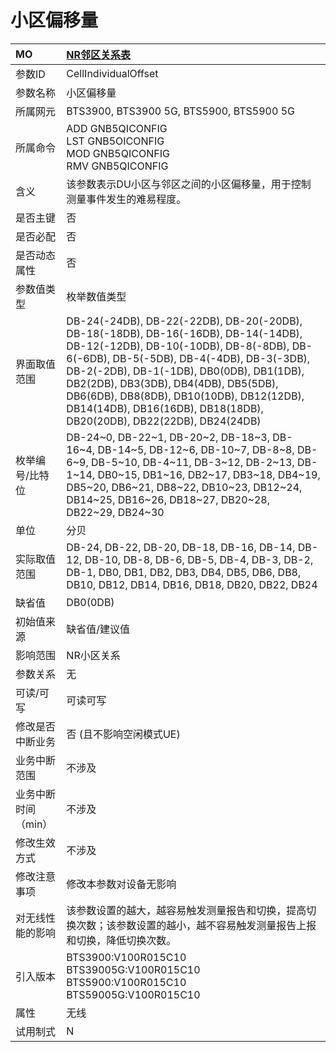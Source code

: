 # 小区偏移量<table><thread><tr><th align = "left">MO</th><th align = "left"><a href = "index.html#小区偏移量-6">NR邻区关系表</a></td></tr></thread><tbody><tr><td>参数ID</td><td>CellIndividualOffset</td></tr><tr><td>参数名称</td><td>小区偏移量</td></tr><tr><td>所属网元</td><td>BTS3900, BTS3900 5G, BTS5900, BTS5900 5G</td></tr><tr><td>所属命令</td><td>ADD GNB5QICONFIG<br>LST GNB5OICONFIG<br>MOD GNB5QICONFIG<br>RMV GNB5QICONFIG</td></tr><tr><td>含义</td><td>该参数表示DU小区与邻区之间的小区偏移量，用于控制测量事件发生的难易程度。</td></tr><tr><td>是否主键</td><td>否</td></tr><tr><td>是否必配</td><td>否</td></tr><tr><td>是否动态属性</td><td>否</td></tr><tr><td>参数值类型</td><td>枚举数值类型</td></tr><tr><td>界面取值范围</td><td>DB-24(-24DB), DB-22(-22DB), DB-20(-20DB), DB-18(-18DB), DB-16(-16DB), DB-14(-14DB), DB-12(-12DB), DB-10(-10DB), DB-8(-8DB), DB-6(-6DB), DB-5(-5DB), DB-4(-4DB), DB-3(-3DB), DB-2(-2DB), DB-1(-1DB), DB0(0DB), DB1(1DB), DB2(2DB), DB3(3DB), DB4(4DB), DB5(5DB), DB6(6DB), DB8(8DB), DB10(10DB), DB12(12DB), DB14(14DB), DB16(16DB), DB18(18DB), DB20(20DB), DB22(22DB), DB24(24DB)</td></tr><tr><td>枚举编号/比特位</td><td>DB-24~0, DB-22~1, DB-20~2, DB-18~3, DB-16~4, DB-14~5, DB-12~6, DB-10~7, DB-8~8, DB-6~9, DB-5~10, DB-4~11, DB-3~12, DB-2~13, DB-1~14, DB0~15, DB1~16, DB2~17, DB3~18, DB4~19, DB5~20, DB6~21, DB8~22, DB10~23, DB12~24, DB14~25, DB16~26, DB18~27, DB20~28, DB22~29, DB24~30</td></tr><tr><td>单位</td><td>分贝</td></tr><tr><td>实际取值范围</td><td>DB-24, DB-22, DB-20, DB-18, DB-16, DB-14, DB-12, DB-10, DB-8, DB-6, DB-5, DB-4, DB-3, DB-2, DB-1, DB0, DB1, DB2, DB3, DB4, DB5, DB6, DB8, DB10, DB12, DB14, DB16, DB18, DB20, DB22, DB24</td></tr><tr><td>缺省值</td><td>DB0(0DB)</td></tr><tr><td>初始值来源</td><td>缺省值/建议值</td></tr><tr><td>影响范围</td><td>NR小区关系</td></tr><tr><td>参数关系</td><td>无</td></tr><tr><td>可读/可写</td><td>可读可写</td></tr><tr><td>修改是否中断业务</td><td>否 (且不影响空闲模式UE)</td></tr><tr><td>业务中断范围</td><td>不涉及</td></tr><tr><td>业务中断时间（min）</td><td>不涉及</td></tr><tr><td>修改生效方式</td><td>不涉及</td></tr><tr><td>修改注意事项</td><td>修改本参数对设备无影响</td></tr><tr><td>对无线性能的影响</td><td>该参数设置的越大，越容易触发测量报告和切换，提高切换次数；该参数设置的越小，越不容易触发测量报告上报和切换，降低切换次数。</td></tr><tr><td>引入版本</td><td>BTS3900:V100R015C10<br>BTS39005G:V100R015C10<br>BTS5900:V100R015C10<br>BTS59005G:V100R015C10</td></tr><tr><td>属性</td><td>无线</td></tr><tr><td>试用制式</td><td>N</td></tr></tbody></table>